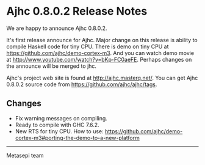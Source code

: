 # Ajhc 0.8.0.2 Release Notes

We are happy to announce Ajhc 0.8.0.2.

It's first release announce for Ajhc.
Major change on this release is ability to compile Haskell code for tiny CPU.
There is demo on tiny CPU at https://github.com/ajhc/demo-cortex-m3.
And you can watch demo movie at http://www.youtube.com/watch?v=bKp-FC0aeFE.
Perhaps changes on the announce will be merged to jhc.

Ajhc's project web site is found at http://ajhc.masterq.net/.
You can get Ajhc 0.8.0.2 source code from https://github.com/ajhc/ajhc/tags.

## Changes

* Fix warning messages on compiling.
* Ready to compile with GHC 7.6.2.
* New RTS for tiny CPU. How to use:
  https://github.com/ajhc/demo-cortex-m3#porting-the-demo-to-a-new-platform

- - -
Metasepi team
